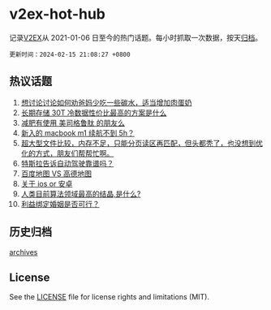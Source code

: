 # v2ex-hot-hub

 记录[V2EX](https://www.v2ex.com/)从 2021-01-06 日至今的热门话题。每小时抓取一次数据，按天[归档](archives)。

`更新时间：2024-02-15 21:08:27 +0800`

## 热议话题

1. [想讨论讨论如何劝爸妈少吃一些碳水，适当增加肉蛋奶](https://www.v2ex.com/t/1015676)
1. [长期存储 30T 冷数据性价比最高的方案是什么](https://www.v2ex.com/t/1015673)
1. [减肥有使用 美司格鲁肽 的朋友么](https://www.v2ex.com/t/1015678)
1. [新入的 macbook m1 续航不到 5h？](https://www.v2ex.com/t/1015666)
1. [超大型文件比较，内存不足，只能分页读区再匹配，但头都秃了，也没想到优化的方式，朋友们帮帮忙啊。](https://www.v2ex.com/t/1015733)
1. [特斯拉告诉自动驾驶靠谱吗？](https://www.v2ex.com/t/1015687)
1. [百度地图 VS 高德地图](https://www.v2ex.com/t/1015695)
1. [关于 ios or 安卓](https://www.v2ex.com/t/1015660)
1. [人类目前算法领域最高的结晶,是什么?](https://www.v2ex.com/t/1015671)
1. [利益绑定婚姻是否可行？](https://www.v2ex.com/t/1015705)

## 历史归档

[archives](archives)

## License

See the [LICENSE](LICENSE) file for license rights and limitations (MIT).
